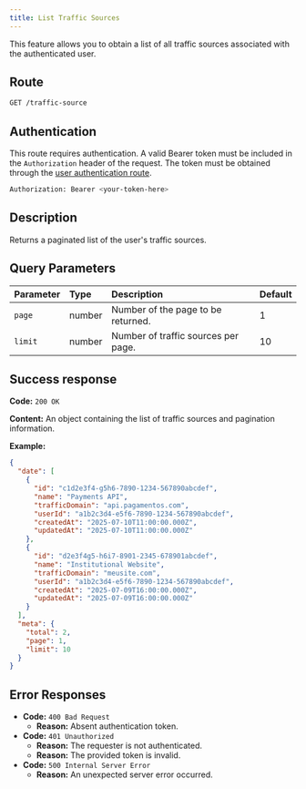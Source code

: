 ```yaml
---
title: List Traffic Sources
---
```


This feature allows you to obtain a list of all traffic sources associated with the authenticated user.

## Route

```bash
GET /traffic-source
```

## Authentication

This route requires authentication. A valid Bearer token must be included in the `Authorization` header of the request. The token must be obtained through the [user authentication route](/en/user/authuser/).

```bash
Authorization: Bearer <your-token-here>
```

## Description

Returns a paginated list of the user's traffic sources.

## Query Parameters

| Parameter | Type   | Description                         | Default |
| :-------- | :----- | :---------------------------------- | :------ |
| `page`    | number | Number of the page to be returned.  | 1       |
| `limit`   | number | Number of traffic sources per page. | 10      |

## Success response

**Code:** `200 OK`

**Content:** An object containing the list of traffic sources and pagination information.

**Example:**

```json
{
  "date": [
    {
      "id": "c1d2e3f4-g5h6-7890-1234-567890abcdef",
      "name": "Payments API",
      "trafficDomain": "api.pagamentos.com",
      "userId": "a1b2c3d4-e5f6-7890-1234-567890abcdef",
      "createdAt": "2025-07-10T11:00:00.000Z",
      "updatedAt": "2025-07-10T11:00:00.000Z"
    },
    {
      "id": "d2e3f4g5-h6i7-8901-2345-678901abcdef",
      "name": "Institutional Website",
      "trafficDomain": "meusite.com",
      "userId": "a1b2c3d4-e5f6-7890-1234-567890abcdef",
      "createdAt": "2025-07-09T16:00:00.000Z",
      "updatedAt": "2025-07-09T16:00:00.000Z"
    }
  ],
  "meta": {
    "total": 2,
    "page": 1,
    "limit": 10
  }
}
```

## Error Responses

- **Code:** `400 Bad Request`
  - **Reason:** Absent authentication token.
- **Code:** `401 Unauthorized`
  - **Reason:** The requester is not authenticated.
  - **Reason:** The provided token is invalid.
- **Code:** `500 Internal Server Error`
  - **Reason:** An unexpected server error occurred.
